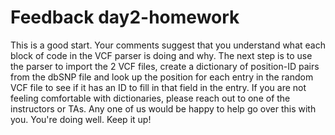 # Feedback day2-homework

This is a good start. Your comments suggest that you understand what each block of code in the VCF parser is doing and why. The next step is to use the parser to import the 2 VCF files, create a dictionary of position-ID pairs from the dbSNP file and look up the position for each entry in the random VCF file to see if it has an ID to fill in that field in the entry. If you are not feeling comfortable with dictionaries, please reach out to one of the instructors or TAs. Any one of us would be happy to help go over this with you. You're doing well. Keep it up!